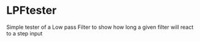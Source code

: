 # LPFtester
Simple tester of a Low pass Filter to show how long a given filter will react to a step input
